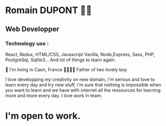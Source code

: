 # Romain DUPONT :technologist:
## Web Developper
### Technology use :
React, Redux, HTML/CSS, Javascript Vanilla, Node,Express, Sass, PHP, PostgreSql, Sqlite3... And lot of things to learn again.

:round_pushpin: I'm living in Caen, France
:family_man_woman_boy_boy: Father of two lovely boy

I love developping my creativity on new domain, i'm serious and love to learn every day and try new stuff, i'm sure that nothing is impossible when you want to learn and we have with internet all the ressources for learning more and more every day.
I love work in team. 

# I'm open to work.
